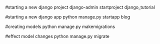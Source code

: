 #starting a new django project
django-admin startproject django_tutorial

#starting a new django app
python manage.py startapp blog

#creating models
python manage.py makemigrations

#effect model changes
python manage.py migrate

